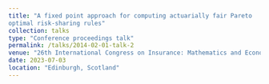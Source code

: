 ```yaml
---
title: "A fixed point approach for computing actuarially fair Pareto
optimal risk-sharing rules"
collection: talks
type: "Conference proceedings talk"
permalink: /talks/2014-02-01-talk-2
venue: "26th International Congress on Insurance: Mathematics and Economics (IME 2023)"
date: 2023-07-03
location: "Edinburgh, Scotland"
---
```


